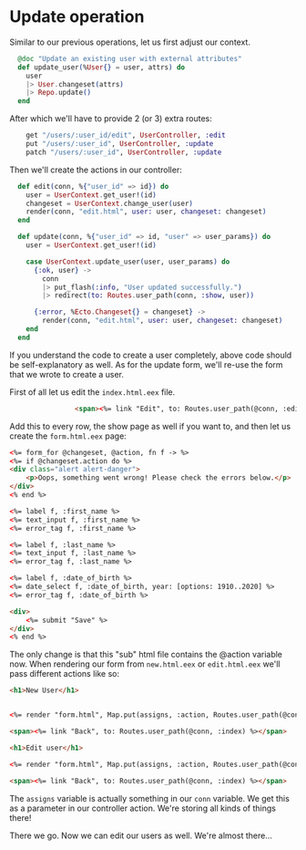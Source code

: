 # Update operation

Similar to our previous operations, let us first adjust our context.

```elixir
  @doc "Update an existing user with external attributes"
  def update_user(%User{} = user, attrs) do
    user
    |> User.changeset(attrs)
    |> Repo.update()
  end
```

After which we'll have to provide 2 (or 3) extra routes:

```elixir
    get "/users/:user_id/edit", UserController, :edit
    put "/users/:user_id", UserController, :update
    patch "/users/:user_id", UserController, :update
```

Then we'll create the actions in our controller:

```elixir
  def edit(conn, %{"user_id" => id}) do
    user = UserContext.get_user!(id)
    changeset = UserContext.change_user(user)
    render(conn, "edit.html", user: user, changeset: changeset)
  end

  def update(conn, %{"user_id" => id, "user" => user_params}) do
    user = UserContext.get_user!(id)

    case UserContext.update_user(user, user_params) do
      {:ok, user} ->
        conn
        |> put_flash(:info, "User updated successfully.")
        |> redirect(to: Routes.user_path(conn, :show, user))

      {:error, %Ecto.Changeset{} = changeset} ->
        render(conn, "edit.html", user: user, changeset: changeset)
    end
  end
```

If you understand the code to create a user completely, above code should be self-explanatory as well. As for the update form, we'll re-use the form that we wrote to create a user.

First of all let us edit the `index.html.eex` file.

```html
                <span><%= link "Edit", to: Routes.user_path(@conn, :edit, user) %></span>
```

Add this to every row, the show page as well if you want to, and then let us create the `form.html.eex` page:

```html
<%= form_for @changeset, @action, fn f -> %>
<%= if @changeset.action do %>
<div class="alert alert-danger">
    <p>Oops, something went wrong! Please check the errors below.</p>
</div>
<% end %>

<%= label f, :first_name %>
<%= text_input f, :first_name %>
<%= error_tag f, :first_name %>

<%= label f, :last_name %>
<%= text_input f, :last_name %>
<%= error_tag f, :last_name %>

<%= label f, :date_of_birth %>
<%= date_select f, :date_of_birth, year: [options: 1910..2020] %>
<%= error_tag f, :date_of_birth %>

<div>
    <%= submit "Save" %>
</div>
<% end %>
```

The only change is that this "sub" html file contains the @action variable now. When rendering our form from `new.html.eex` or `edit.html.eex` we'll pass different actions like so:

```html
<h1>New User</h1>


<%= render "form.html", Map.put(assigns, :action, Routes.user_path(@conn, :create)) %>

<span><%= link "Back", to: Routes.user_path(@conn, :index) %></span>
```


```html
<h1>Edit user</h1>

<%= render "form.html", Map.put(assigns, :action, Routes.user_path(@conn, :update, @user)) %>

<span><%= link "Back", to: Routes.user_path(@conn, :index) %></span>
```

The `assigns` variable is actually something in our `conn` variable. We get this as a parameter in our controller action. We're storing all kinds of things there!

There we go. Now we can edit our users as well. We're almost there...
